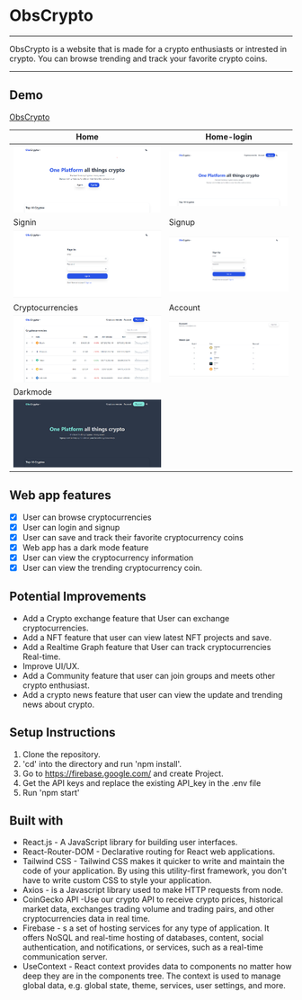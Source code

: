 # ObsCrypto

---

ObsCrypto is a website that is made for a crypto enthusiasts or intrested in crypto. You can browse trending and track your favorite crypto coins.

---

## Demo

[ObsCrypto](https://obs-crypto.web.app/)

<!-- Feature Images -->

| Home                                                                                                      | Home-login                                                                                     |
| --------------------------------------------------------------------------------------------------------- | ---------------------------------------------------------------------------------------------- |
| ![Home](https://github.com/noven21/crypt-project/blob/main/gitimgs/home-header.png)                       | ![Home-login](https://github.com/noven21/crypt-project/blob/main/gitimgs/hom-header-login.png) |
| Signin                                                                                                    | Signup                                                                                         |
| ![Signin](https://github.com/noven21/crypt-project/blob/main/gitimgs/signin.png)                          | ![Signup](https://github.com/noven21/crypt-project/blob/main/gitimgs/signup.png)               |
| Cryptocurrencies                                                                                          | Account                                                                                        |
| ![Cryptocurrencies](https://github.com/noven21/crypt-project/blob/main/gitimgs/cryptocurrencies-page.png) | ![Account](https://github.com/noven21/crypt-project/blob/main/gitimgs/account-page.png)        |
| Darkmode                                                                                                  |
| ![Darkmode](https://github.com/noven21/crypt-project/blob/main/gitimgs/dark-mode.png)                     |

## Web app features

- [x] User can browse cryptocurrencies
- [x] User can login and signup
- [x] User can save and track their favorite cryptocurrency coins
- [x] Web app has a dark mode feature
- [x] User can view the cryptocurrency information
- [x] User can view the trending cryptocurrency coin.

## Potential Improvements

- Add a Crypto exchange feature that User can exchange cryptocurrencies.
- Add a NFT feature that user can view latest NFT projects and save.
- Add a Realtime Graph feature that User can track cryptocurrencies Real-time.
- Improve UI/UX.
- Add a Community feature that user can join groups and meets other crypto enthusiast.
- Add a crypto news feature that user can view the update and trending news about crypto.

## Setup Instructions

1.  Clone the repository.
2.  'cd' into the directory and run 'npm install'.
3.  Go to https://firebase.google.com/ and create Project.
4.  Get the API keys and replace the existing API_key in the .env file
5.  Run 'npm start'

## Built with

- React.js - A JavaScript library for building user interfaces.
- React-Router-DOM - Declarative routing for React web applications.
- Tailwind CSS - Tailwind CSS makes it quicker to write and maintain the code of your application. By using this utility-first framework, you don't have to write custom CSS to style your application.
- Axios - is a Javascript library used to make HTTP requests from node.
- CoinGecko API -Use our crypto API to receive crypto prices, historical market data, exchanges trading volume and trading pairs, and other cryptocurrencies data in real time.
- Firebase - s a set of hosting services for any type of application. It offers NoSQL and real-time hosting of databases, content, social authentication, and notifications, or services, such as a real-time communication server.
- UseContext - React context provides data to components no matter how deep they are in the components tree. The context is used to manage global data, e.g. global state, theme, services, user settings, and more.
